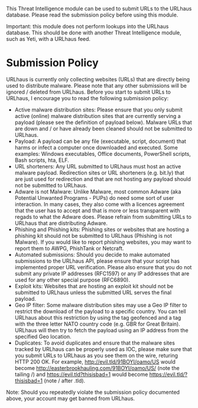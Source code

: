 This Threat Intelligence module can be used to submit URLs to the URLhaus database. Please read the submission policy before using this module.

Important: this module does not perform lookups into the URLhaus database. This should be done with another Threat Intelligence module, such as Yeti, with a URLhaus feed.

# Submission Policy

URLhaus is currently only collecting websites (URLs) that are directly being used to distribute malware. Please note that any other submissions will be ignored / deleted from URLhaus.
Before you start to submit URLs to URLhaus, I encourage you to read the following submission policy:

 - Active malware distribution sites: Please ensure that you only submit active (online) malware distribution sites that are currently serving a payload (please see the definition of payload below). Malware URLs that are down and / or have already been cleaned should not be submitted to URLhaus.
 - Payload: A payload can be any file (executable, script, document) that harms or infect a computer once downloaded and executed. Some examples: Windows executables, Office documents, PowerShell scripts, Bash scripts, hta, ELF.
 - URL shorteners: Any URL submitted to URLhaus must host an active malware payload. Redirection sites or URL shorteners (e.g. bit.ly) that are just used for redirection and that are not hosting any payload should not be submitted to URLhaus.
 - Adware is not Malware: Unlike Malware, most common Adware (aka Potential Unwanted Programs - PUPs) do need some sort of user interaction. In many cases, they also come with a licences agreement that the user has to accept and that is more or less transparent with regads to what the Adware does. Please refrain from submitting URLs to URLhaus that are distributing Adware.
 - Phishing and Phishing kits: Phishing sites or websites that are hosting a phishing kit should not be submitted to URLhaus (Phishing is not Malware). If you would like to report phishing websites, you may want to report them to AWPG, PhishTank or Netcraft.
 - Automated submissions: Should you decide to make automated submissions to the URLhaus API, please ensure that your script has implemented proper URL verification. Please also ensure that you do not submit any private IP addresses (RFC1597) or any IP addresses that are used for any other special purpose (RFC6890).
 - Exploit kits: Websites that are hosting an exploit kit should not be submitted to URLhaus unless the submitted URL serves the final payload.
 - Geo IP filter: Some malware distribution sites may use a Geo IP filter to restrict the download of the payload to a specific country. You can tell URLhaus about this restriction by using the tag geofenced and a tag with the three letter NATO country code (e.g. GBR for Great Britain). URLhaus will then try to fetch the payload using an IP address from the specified Geo location.
 - Duplicates: To avoid duplicates and ensure that the malware sites tracked by URLhaus can be properly used as IOC, please make sure that you submit URLs to URLhaus as you see them on the wire, returing HTTP 200 OK. For example, http://evil.tld/91BOYI/oamo/US would become http://easterbrookhauling.com/91BOYI/oamo/US/ (note the tailing /) and https://evil.tld?thisisbad=1 would become https://evil.tld/?thisisbad=1 (note / after .tld).

Note: Should you repeatedly violate the submission policy documented above, your account may get banned from URLhaus.
